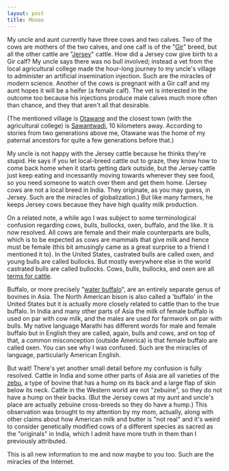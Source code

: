 ```yaml
---
layout: post
title: Moooo
---
```


My uncle and aunt currently have three cows and two calves. Two of the cows are
mothers of the two calves, and one calf is of the "[Gir][2]" breed, but all the
other cattle are "[Jersey][3]" cattle. How did a Jersey cow give birth to a Gir
calf? My uncle says there was no bull involved; instead a vet from the local
agricultural college made the hour-long journey to my uncle's village to
administer an artificial insemination injection. Such are the miracles of modern
science. Another of the cows is pregnant with a Gir calf and my aunt hopes it
will be a heifer (a female calf). The vet is interested in the outcome too
because his injections produce male calves much more often than chance, and they
that aren't all that desirable.

(The mentioned village is [Otawane][1] and the closest town (with the
agricultural college) is [Sawantwadi][4], 10&nbsp;kilometers away. According to
stories from two generations above me, Otawane was the home of my paternal
ancestors for quite a few generations before that.)

My uncle is not happy with the Jersey cattle because he thinks they're stupid.
He says if you let local-breed cattle out to graze, they know how to come back
home when it starts getting dark outside, but the Jersey cattle just keep eating
and incessantly moving towards wherever they see food, so you need someone to
watch over them and get them home. (Jersey cows are not a local breed in India.
They originate, as you may guess, in Jersey. Such are the miracles of
globalization.) But like many farmers, he keeps Jersey cows because they have
high quality milk production.

On a related note, a while ago I was subject to some terminological confusion
regarding cows, bulls, bullocks, oxen, buffalo, and the like. It is now
resolved. All cows are female and their male counterparts are bulls, which is to
be expected as cows are mammals that give milk and hence must be female (this
bit amusingly came as a great surprise to a friend I mentioned it to). In the
United States, castrated bulls are called oxen, and young bulls are called
bullocks. But mostly everywhere else in the world castrated bulls are called
bullocks. Cows, bulls, bullocks, and oxen are all [terms for cattle][5].

Buffalo, or more precisely "[water buffalo][6]", are an entirely separate genus
of bovines in Asia. The North American bison is also called a 'buffalo' in the
United States but it is actually more closely related to cattle than to the true
buffalo. In India and many other parts of Asia the milk of female buffalo is
used on par with cow milk, and the males are used for farmwork on par with
bulls. My native language Marathi has different words for male and female
buffalo but in English they are called, again, bulls and cows, and on top of
that, a common misconception (outside America) is that female buffalo are called
oxen. You can see why I was confused. Such are the miracles of language,
particularly American English.

But wait! There's yet another small detail before my confusion is fully
resolved. Cattle in India and some other parts of Asia are all varieties of the
[zebu][7], a type of bovine that has a hump on its back and a large flap of skin
below its neck. Cattle in the Western world are not "zebuine", so they do not
have a hump on their backs. (But the Jersey cows at my aunt and uncle's place
are actually zebuine cross-breeds so they do have a hump.) This observation was
brought to my attention by my mom, actually, along with other claims about how
American milk and butter is "not real" and it's weird to consider genetically
modified cows of a different species as sacred as the "originals" in India,
which I admit have more truth in them than I previously attributed.

This is all new information to me and now maybe to you too. Such are the
miracles of the Internet.


 [1]: https://goo.gl/maps/f9RH9jMneH7hx5Lc7
 [2]: http://afs.okstate.edu/breeds/cattle/gir/index.html
 [3]: http://afs.okstate.edu/breeds/cattle/jersey/
 [4]: https://en.wikipedia.org/wiki/Sawantwadi
 [5]: https://en.wikipedia.org/wiki/Cattle#Terminology
 [6]: https://en.wikipedia.org/wiki/Water_buffalo
 [7]: https://en.wikipedia.org/wiki/Zebu
